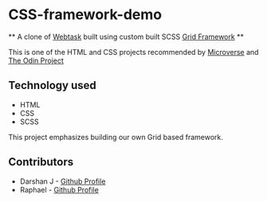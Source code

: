 # CSS-framework-demo

**  A clone of [Webtask](https://webtask.io/) built using custom built SCSS [Grid Framework](https://github.com/Oghenebrume50/CSS-framework) ** 

This is one of the HTML and CSS projects recommended by [Microverse](https://www.microverse.org/) and [The Odin Project](https://www.theodinproject.com)

## Technology used
* HTML
* CSS
* SCSS

This project emphasizes building our own Grid based framework.

## Contributors

* Darshan J - [Github Profile](https://github.com/daashandayo)
* Raphael - [Github Profile](https://github.com/oghenebrume50)
